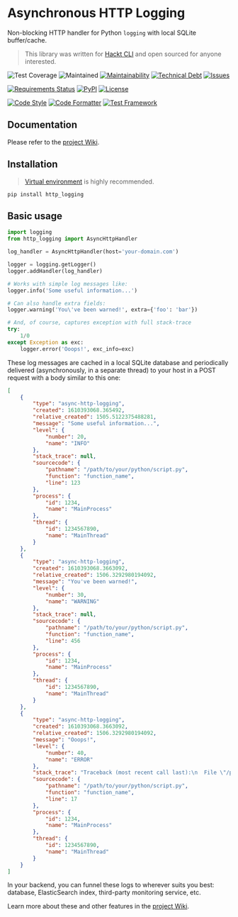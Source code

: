 # Asynchronous HTTP Logging

Non-blocking HTTP handler for Python `logging` with local SQLite buffer/cache.

> This library was written for [Hackt CLI](https://hackt.app/?utm_source=github&utm_medium=gitlink&utm_campaign=oss-py-async-http-logging) and open sourced for anyone interested.

![Test Coverage](https://raw.githubusercontent.com/hacktlib/py-async-http-logging/main/coverage.svg)
![Maintained](https://img.shields.io/maintenance/yes/2021)
[![Maintainability](https://img.shields.io/codeclimate/maintainability/hacktlib/py-async-http-logging)](https://codeclimate.com/github/hacktlib/py-async-http-logging)
[![Technical Debt](https://img.shields.io/codeclimate/tech-debt/hacktlib/py-async-http-logging)](https://codeclimate.com/github/hacktlib/py-async-http-logging)
[![Issues](https://img.shields.io/codeclimate/issues/hacktlib/py-async-http-logging)](https://codeclimate.com/github/hacktlib/py-async-http-logging/issues?category=complexity&engine_name%5B%5D=structure&engine_name%5B%5D=duplication)

[![Requirements Status](https://requires.io/github/hacktlib/py-async-http-logging/requirements.svg?branch=main)](https://requires.io/github/hacktlib/py-async-http-logging/requirements/?branch=main)
[![PyPI](https://img.shields.io/pypi/v/http_logging)](https://pypi.org/project/http_logging/)
[![License](https://img.shields.io/badge/License-Apache%202.0-blue.svg)](https://opensource.org/licenses/Apache-2.0)

[![Code Style](https://img.shields.io/badge/code%20style-PEP8-lightgrey)](https://github.com/hhatto/autopep8/)
[![Code Formatter](https://img.shields.io/badge/formatter-autopep8-lightgrey)](https://github.com/hhatto/autopep8/)
[![Test Framework](https://img.shields.io/badge/testing-pytest-lightgrey)](https://github.com/pytest-dev/pytest/)


## Documentation

Please refer to the [project Wiki](https://github.com/hacktlib/py-async-http-logging/wiki).


## Installation

> [Virtual environment](https://docs.python.org/3/tutorial/venv.html) is highly recommended.

```shell
pip install http_logging
```


## Basic usage

```python
import logging
from http_logging import AsyncHttpHandler

log_handler = AsyncHttpHandler(host='your-domain.com')

logger = logging.getLogger()
logger.addHandler(log_handler)

# Works with simple log messages like:
logger.info('Some useful information...')

# Can also handle extra fields:
logger.warning('You\'ve been warned!', extra={'foo': 'bar'})

# And, of course, captures exception with full stack-trace
try:
    1/0
except Exception as exc:
    logger.error('Ooops!', exc_info=exc)
```

These log messages are cached in a local SQLite database and periodically delivered (asynchronously, in a separate thread) to your host in a POST request with a body similar to this one:

```json
[
    {
        "type": "async-http-logging",
        "created": 1610393068.365492,
        "relative_created": 1505.5122375488281,
        "message": "Some useful information...",
        "level": {
            "number": 20,
            "name": "INFO"
        },
        "stack_trace": null,
        "sourcecode": {
            "pathname": "/path/to/your/python/script.py",
            "function": "function_name",
            "line": 123
        },
        "process": {
            "id": 1234,
            "name": "MainProcess"
        },
        "thread": {
            "id": 1234567890,
            "name": "MainThread"
        }
    },
    {
        "type": "async-http-logging",
        "created": 1610393068.3663092,
        "relative_created": 1506.3292980194092,
        "message": "You've been warned!",
        "level": {
            "number": 30,
            "name": "WARNING"
        },
        "stack_trace": null,
        "sourcecode": {
            "pathname": "/path/to/your/python/script.py",
            "function": "function_name",
            "line": 456
        },
        "process": {
            "id": 1234,
            "name": "MainProcess"
        },
        "thread": {
            "id": 1234567890,
            "name": "MainThread"
        }
    },
    {
        "type": "async-http-logging",
        "created": 1610393068.3663092,
        "relative_created": 1506.3292980194092,
        "message": "Ooops!",
        "level": {
            "number": 40,
            "name": "ERROR"
        },
        "stack_trace": "Traceback (most recent call last):\n  File \"/path/to/your/python/script.py\", line 17, in function_name\n    1/0\nZeroDivisionError: division by zero\n",
        "sourcecode": {
            "pathname": "/path/to/your/python/script.py",
            "function": "function_name",
            "line": 17
        },
        "process": {
            "id": 1234,
            "name": "MainProcess"
        },
        "thread": {
            "id": 1234567890,
            "name": "MainThread"
        }
    }
]
```

In your backend, you can funnel these logs to wherever suits you best: database, ElasticSearch index, third-party monitoring service, etc.

Learn more about these and other features in the [project Wiki](https://github.com/hacktlib/py-async-http-logging/wiki).
